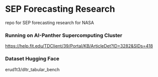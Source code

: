 # SEP Forecasting Research
repo for SEP forecasting research for NASA



### Running on AI-Panther Supercomputing Cluster
https://help.fit.edu/TDClient/39/Portal/KB/ArticleDet?ID=3282&SIDs=418


### Dataset Hugging Face
erud1t3/dltr_tabular_bench


